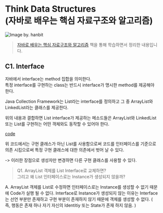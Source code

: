 Think Data Structures  
(자바로 배우는 핵심 자료구조와 알고리즘)
===
![Image by. hanbit](http://www.hanbit.co.kr/data/books/B1619666323_l.jpg)

> [자바로 배우는 핵심 자료구조와 알고리즘](http://www.hanbit.co.kr/store/books/look.php?p_code=B1619666323) 책을 통해 학습하면서 정리한 내용입니다.

C1. Interface
---

자바에서 interface는 method 집합을 의미한다.  
특정 interface를 구현하는 class는 반드시 interface가 명시한 method를 제공해야 한다.

Java Collection Framework는 List라는 interface를 정의하고 그 중 ArrayList와 LinkedList라는 클래스를 제공한다. 

위의 내용과 결합하면 List interface가 제공하는 메소드들은 ArrayList와 LinkedList 또는 List를 구현하는 어떤 객체와도 동작할 수 있어야 한다.

[code](/src/chapter1/ListClinetExample.java)

위 코드에서는 구현 클래스가 아닌 List를 사용함으로써 코드를 인터페이스를 기준으로 의존 시킴으로써 특정 구현 클래스에 대한 의존에서 벗어 날 수 있다.  

-> 이러한 장점으로 생성자만 변경하면 다른 구현 클래스를 사용할 수 있다.  


>Q1. ArrayList 객체를 List Interface로 교체하면?  
그리고 왜 List 인터페이스로는 Instance가 생성되지 않을까?

A. ArrayList 객체를 List로 수정하면 인터페이스로는 Instance를 생성할 수 없기 때문에 Code가 실행 될 수 없다. Interface로 Instance가 생성되지 않는 이유는 Interface는 선언 부분만 존재하고 구현 부분이 존재하지 않기 때문에 객체를 생성할 수 없다. ( 즉, 행동은 존재 하나 자기 자신의 Identitiy 또는 State가 존재 하지 않음. )
